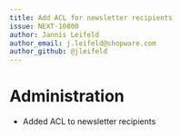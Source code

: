 ```yaml
---
title: Add ACL for newsletter recipients
issue: NEXT-10800
author: Jannis Leifeld
author_email: j.leifeld@shopware.com 
author_github: @jleifeld
---
```

# Administration
* Added ACL to newsletter recipients
